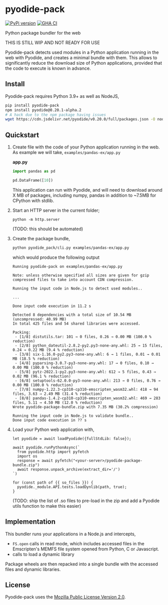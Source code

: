# pyodide-pack

[![PyPi version](https://img.shields.io/pypi/v/pyodide-pack.svg)](https://pypi.org/project/pyodide-pack)
[![GHA CI](https://github.com/rth/pyodide-pack/actions/workflows/main.yml/badge.svg?branch=main)](https://github.com/rth/pyodide-pack/actions/workflows/main.yml)

Python package bundler for the web

THIS IS STILL WIP AND NOT READY FOR USE

Pyodide-pack detects used modules in a Python application running in the web with Pyodide, and creates a minimal bundle with them. This allows to significantly reduce the download size of Python applications, provided that the code to execute is known in advance.

## Install

Pyodide-pack requires Python 3.9+ as well as NodeJS,

```bash
pip install pyodide-pack
npm install pyodide@0.20.1-alpha.2
# A hack due to the npm package having issues
wget https://cdn.jsdelivr.net/pyodide/v0.20.0/full/packages.json -O node_modules/pyodide/packages.json
```

## Quickstart

1. Create file with the code of your Python application running in the web. As example we will take,
   `examples/pandas-ex/app.py`

   **app.py**

   ```py
   import pandas as pd

   pd.DataFrame([10])
   ```

   This application can run with Pyodide, and will need to download around X MB of packages, including numpy, pandas in addition to ~7.5MB for CPython with stdlib.

2. Start an HTTP server in the current folder;
   ```
   python -m http.server
   ```
   (TODO: this should be automated)

3. Create the package bundle,

   ```bash
   python pyodide_pack/cli.py examples/pandas-ex/app.py
   ```

   which would produce the following output

   ```
   Running pyodide-pack on examples/pandas-ex/app.py

   Note: unless otherwise specified all sizes are given for gzip compressed files to take into account CDN compression.

   Running the input code in Node.js to detect used modules..

   ...

   Done input code execution in 11.2 s

   Detected 8 dependencies with a total size of 10.54 MB  (uncompressed: 40.99 MB)
   In total 425 files and 54 shared libraries were accessed.

   Packing:
    - [1/8] distutils.tar: 101 → 0 files, 0.26 → 0.00 MB (100.0 % reduction)
    - [2/8] python_dateutil-2.8.2-py2.py3-none-any.whl: 25 → 15 files, 0.24 → 0.22 MB (9.4 % reduction)
    - [3/8] six-1.16.0-py2.py3-none-any.whl: 6 → 1 files, 0.01 → 0.01 MB (18.5 % reduction)
    - [4/8] pyparsing-3.0.7-py3-none-any.whl: 17 → 0 files, 0.10 → 0.00 MB (100.0 % reduction)
    - [5/8] pytz-2022.1-py2.py3-none-any.whl: 612 → 5 files, 0.43 → 0.02 MB (96.1 % reduction)
    - [6/8] setuptools-62.0.0-py3-none-any.whl: 213 → 0 files, 0.76 → 0.00 MB (100.0 % reduction)
    - [7/8] numpy-1.22.3-cp310-cp310-emscripten_wasm32.whl: 418 → 94 files, 3.63 → 2.49 MB (31.4 % reduction)
    - [8/8] pandas-1.4.2-cp310-cp310-emscripten_wasm32.whl: 469 → 283 files, 5.11 → 4.50 MB (12.0 % reduction)
   Wrote pyodide-package-bundle.zip with 7.35 MB (30.2% compression)

   Running the input code in Node.js to validate bundle..
   Done input code execution in ?? s
   ```
4. Load your Python web application with,
   ```
   let pyodide = await loadPyodide({fullStdLib: false});

   await pyodide.runPythonAsync(`
     from pyodide.http import pyfetch
     import os
     response = await pyfetch("<your-server>/pyodide-package-bundle.zip")
     await response.unpack_archive(extract_dir='/')
   `)

   for (const path of {{ so_files }}) {
     pyodide._module.API.tests.loadDynlib(path, true);
   }
   ```
   (TODO: ship the list of .so files to pre-load in the zip and add a Pyodide utils
    function to make this easier)

## Implementation

This bundler runs your applications in a Node.js and intercepts,
 - `FS.open` calls in read mode, which includes accessed files in the Emscripten's MEMFS file system opened from Python, C or Javascript.
 - calls to load a dynamic library

Package wheels are then repacked into a single bundle with the accessed files and dynamic libraries.

## License

Pyodide-pack uses the [Mozilla Public License Version 2.0](https://choosealicense.com/licenses/mpl-2.0/).
